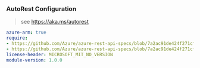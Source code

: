### AutoRest Configuration

> see https://aka.ms/autorest

``` yaml
azure-arm: true
require:
- https://github.com/Azure/azure-rest-api-specs/blob/7a2ac91de424f271cf91cc8009f3fe9ee8249086/specification/search/resource-manager/readme.md
- https://github.com/Azure/azure-rest-api-specs/blob/7a2ac91de424f271cf91cc8009f3fe9ee8249086/specification/search/resource-manager/readme.go.md
license-header: MICROSOFT_MIT_NO_VERSION
module-version: 1.0.0
```